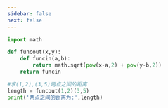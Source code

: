 ```yaml
---
sidebar: false
next: false
---
```

<BlogInfo/>






```python
import math

def funcout(x,y):
    def funcin(a,b):
        return math.sqrt(pow(x-a,2) + pow(y-b,2))
    return funcin

#求(1,2),(3,5)两点之间的距离
length = funcout(1,2)(3,5)
print('两点之间的距离为:',length)
```






<ActionBox />
        
<style>#top-box {margin-top:0.5rem!important;}</style>